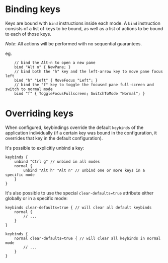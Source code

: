 # Binding keys
Keys are bound with `bind` instructions inside each mode. A `bind` instruction consists of a list of keys to be bound, as well as a list of actions to be bound to each of those keys.

*Note*: All actions will be performed with no sequential guarantees.

eg.
```kdl
    // bind the Alt-n to open a new pane
    bind "Alt n" { NewPane; }
    // bind both the "h" key and the left-arrow key to move pane focus left
    bind "h" "Left" { MoveFocus "Left"; }
    // bind the "f" key to toggle the focused pane full-screen and switch to normal mode
    bind "f" { ToggleFocusFullscreen; SwitchToMode "Normal"; }
```

# Overriding keys
When configured, keybindings override the default `keybinds` of the application individually (if a certain key was bound in the configuration, it overrides that key in the default configuration).

It's possible to explicitly unbind a key:

```kdl
keybinds {
    unbind "Ctrl g" // unbind in all modes
    normal {
        unbind "Alt h" "Alt n" // unbind one or more keys in a specific mode
    }
}
```

It's also possible to use the special `clear-defaults=true` attribute either globally or in a specific mode:

```kdl
keybinds clear-defaults=true { // will clear all default keybinds
    normal {
        // ...
    }
}
```

```kdl
keybinds {
    normal clear-defaults=true { // will clear all keybinds in normal mode
        // ...
    }
}
```
